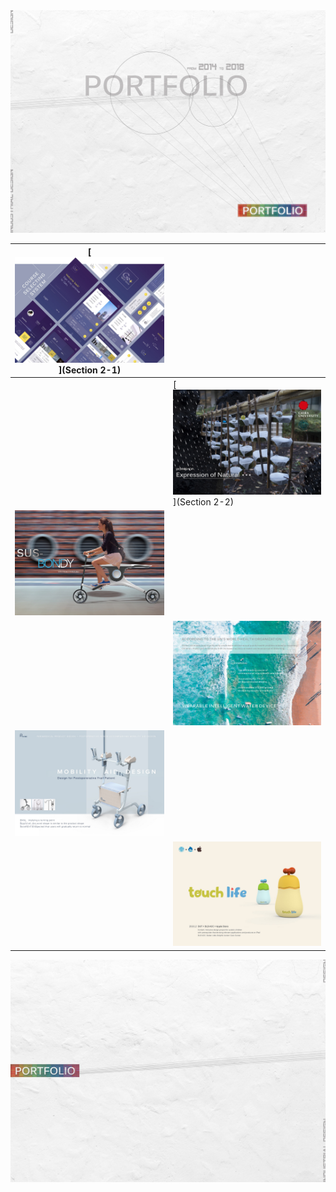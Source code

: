 <img src="pic/ia_100000000376.jpg" alt="ia_100000000376" style="zoom:100%;" />

| [<img src="pic/ia_100000000409.jpg" alt="ia_100000000409" style="zoom:25%;" />](Section 2-1) |                                                              |
| ------------------------------------------------------------ | ------------------------------------------------------------ |
|                                                              | [<img src="pic/ia_100000000418.jpg" alt="ia_100000000418" style="zoom:25%;" />](Section 2-2) |
| <img src="pic/ia_100000000382.jpg" alt="ia_100000000382" style="zoom:25%;" /> |                                                              |
|                                                              | <img src="pic/ia_100000000402.jpg" alt="ia_100000000402" style="zoom:25%;" /> |
| <img src="pic/ia_100000000426.jpg" alt="ia_100000000426" style="zoom:25%;" /> |                                                              |
|                                                              | <img src="pic/ia_100000000448.jpg" alt="ia_100000000448" style="zoom:25%;" /> |

<img src="pic/ia_100000000490.jpg" alt="ia_100000000490" style="zoom:100%;" />
